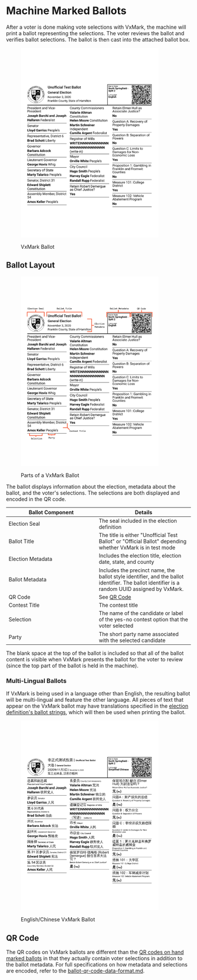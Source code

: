 # Machine Marked Ballots

After a voter is done making vote selections with VxMark, the machine will print a ballot representing the selections. The voter reviews the ballot and verifies ballot selections. The ballot is then cast into the attached ballot box.

<figure><img src="../.gitbook/assets/image (67).png" alt="" width="375"><figcaption><p>VxMark Ballot</p></figcaption></figure>

## Ballot Layout

<figure><img src="../.gitbook/assets/image (87).png" alt="" width="375"><figcaption><p>Parts of a VxMark Ballot</p></figcaption></figure>

The ballot displays information about the election, metadata about the ballot, and the voter's selections. The selections are both displayed and encoded in the QR code.&#x20;

<table><thead><tr><th width="232">Ballot Component</th><th>Details</th></tr></thead><tbody><tr><td>Election Seal</td><td>The seal included in the election definition</td></tr><tr><td>Ballot Title</td><td>The title is either "Unofficial Test Ballot" or "Official Ballot" depending whether VxMark is in test mode</td></tr><tr><td>Election Metadata</td><td>Includes the election title, election date, state, and county</td></tr><tr><td>Ballot Metadata</td><td>Includes the precinct name, the ballot style identifier, and the ballot identifier. The ballot identifier is a random UUID assigned by VxMark.</td></tr><tr><td>QR Code</td><td>See <a href="machine-marked-ballots.md#qr-code">QR Code</a></td></tr><tr><td>Contest Title</td><td>The contest title</td></tr><tr><td>Selection</td><td>The name of the candidate or label of the yes-no contest option that the voter selected</td></tr><tr><td>Party</td><td>The short party name associated with the selected candidate</td></tr></tbody></table>

The blank space at the top of the ballot is included so that all of the ballot content is visible when VxMark presents the ballot for the voter to review (since the top part of the ballot is held in the machine).

### Multi-Lingual Ballots

If VxMark is being used in a language other than English, the resulting ballot will be multi-lingual and feature the other language. All pieces of text that appear on the VxMark ballot may have translations specified in the [election definition's ballot strings](election-package/vxsuite-election-definition.md#ballot-strings), which will then be used when printing the ballot.

<figure><img src="../.gitbook/assets/image (69).png" alt="" width="375"><figcaption><p>English/Chinese VxMark Ballot</p></figcaption></figure>

## QR Code

The QR codes on VxMark ballots are different than the [QR codes on hand marked ballots](hand-marked-ballots.md#qr-code-metadata) in that they actually contain voter selections in addition to the ballot metadata. For full specifications on how metadata and selections are encoded, refer to the [ballot-qr-code-data-format.md](../public-documents/ballot-qr-code-data-format.md "mention").

